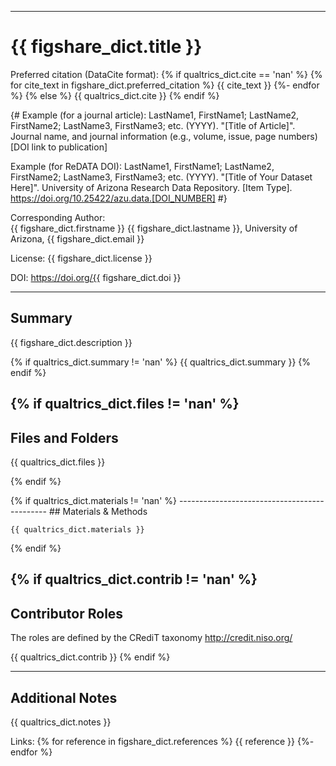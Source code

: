 ---------------------------------------------
# {{ figshare_dict.title }}

Preferred citation (DataCite format):
{% if qualtrics_dict.cite == 'nan' %}
{% for cite_text in figshare_dict.preferred_citation %}
  {{ cite_text }}
{%- endfor %}
{% else %}
  {{ qualtrics_dict.cite }}
{% endif %}

{#
 Example (for a journal article):
  LastName1, FirstName1; LastName2, FirstName2; LastName3, FirstName3; etc. (YYYY).
  "[Title of Article]".
  Journal name, and journal information (e.g., volume, issue, page numbers)
  [DOI link to publication]

 Example (for ReDATA DOI):
  LastName1, FirstName1; LastName2, FirstName2; LastName3, FirstName3; etc. (YYYY).
  "[Title of Your Dataset Here]".
  University of Arizona Research Data Repository.
  [Item Type]. https://doi.org/10.25422/azu.data.[DOI_NUMBER]
#}

Corresponding Author:   
  {{ figshare_dict.firstname }} {{ figshare_dict.lastname }}, University of Arizona, {{ figshare_dict.email }}


License:
  {{ figshare_dict.license }}


DOI:
  https://doi.org/{{ figshare_dict.doi }}


---------------------------------------------
## Summary

{{ figshare_dict.description }}

{% if qualtrics_dict.summary != 'nan' %}
    {{ qualtrics_dict.summary }}
{% endif %}



{% if qualtrics_dict.files != 'nan' %}
---------------------------------------------
## Files and Folders

{{ qualtrics_dict.files }}



{% endif %}

{% if qualtrics_dict.materials != 'nan' %}
    ---------------------------------------------
    ## Materials & Methods

    {{ qualtrics_dict.materials }}



{% endif %}

{% if qualtrics_dict.contrib != 'nan' %}
---------------------------------------------
## Contributor Roles

The roles are defined by the CRediT taxonomy http://credit.niso.org/

{{ qualtrics_dict.contrib }}
{% endif %}


---------------------------------------------
## Additional Notes

{{ qualtrics_dict.notes }}

Links:
{% for reference in figshare_dict.references %}
  {{ reference }}
{%- endfor %}
